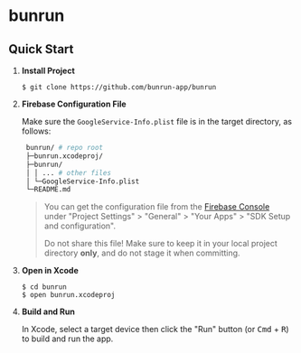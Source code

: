 # bunrun

## Quick Start

1. **Install Project**

   ```console
   $ git clone https://github.com/bunrun-app/bunrun
   ```

1. **Firebase Configuration File**

   Make sure the `GoogleService-Info.plist` file is in the target directory, as follows:

   ```sh
    bunrun/ # repo root
    ├─bunrun.xcodeproj/
    ├─bunrun/
    │ │ ... # other files
    │ └─GoogleService-Info.plist
    └─README.md
   ```

   > You can get the configuration file from the [Firebase Console](https://console.firebase.google.com/) under "Project Settings" > "General" > "Your Apps" > "SDK Setup and configuration".
   >
   > Do not share this file! Make sure to keep it in your local project directory **only**, and do not stage it when committing.

1. **Open in Xcode**

   ```console
   $ cd bunrun
   $ open bunrun.xcodeproj
   ```

1. **Build and Run**

   In Xcode, select a target device then click the "Run" button (or <kbd>Cmd</kbd> + <kbd>R</kbd>) to build and run the app.
